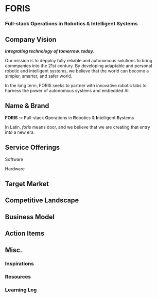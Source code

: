 # FORIS
### **F**ull-stack **O**perations in **R**obotics & **I**ntelligent **S**ystems

## Company Vision
***Integrating technology of tomorrow, today.***

Our mission is to depploy fully reliable and autonomous solutions to bring commpanies into the 21st century. By developing adaptable and personal robotic and intelligent systems, we believe that the world can become a simpler, smarter, and safer world. 

In the long term, FORIS seeks to partner with innovative robotic labs to harness the power of autonomous systems and embedded AI. 

## Name & Brand
**FORIS** := **F**ull-stack **O**perations in **R**obotics & **I**ntelligent **S**ystems

In Latin, *foris* means door, and we believe that we are creating that entry into a new era. 

## Service Offerings
Software

Hardware

## Target Market 

## Competitive Landscape

## Business Model

## Action Items

## Misc.
### Inspirations
### Resources
### Learning Log